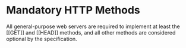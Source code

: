 # Mandatory HTTP Methods

All general-purpose web servers are required to implement at least the [[GET]] and [[HEAD]] methods, and all other methods are considered optional by the specification.
